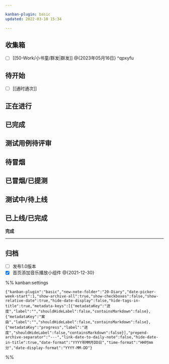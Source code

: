 ```yaml
---

kanban-plugin: basic
updated: 2022-03-10 15:34

---
```


## 收集箱

- [ ] [[50-Work/小书童/群发|群发]] @{2023年05月16日} ^qpxyfu


## 待开始

- [ ] [[通时通次]]


## 正在进行



## 已完成



## 测试用例待评审



## 待冒烟



## 已冒烟/已提测



## 测试中/待上线



## 已上线/已完成

**完成**


***

## 归档

- [ ] 发布1.0版本
- [x] 首页添加音乐播放小组件 @{2021-12-30}

%% kanban:settings
```
{"kanban-plugin":"basic","new-note-folder":"20-Diary","date-picker-week-start":1,"show-archive-all":true,"show-checkboxes":false,"show-relative-date":true,"hide-date-display":false,"hide-tags-in-title":true,"metadata-keys":[{"metadataKey":"进度","label":"","shouldHideLabel":false,"containsMarkdown":false},{"metadataKey":"案由","label":"","shouldHideLabel":false,"containsMarkdown":false},{"metadataKey":"progress","label":"进度","shouldHideLabel":false,"containsMarkdown":false}],"prepend-archive-separator":"---","link-date-to-daily-note":false,"hide-date-in-title":true,"date-format":"YYYY年MM月DD日","time-format":"HH时mm分","date-display-format":"YYYY-MM-DD"}
```
%%